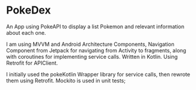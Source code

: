 # PokeDex
An App using PokeAPI to display a list Pokemon and relevant information about each one.

I am using MVVM and Android Architecture Components,
Navigation Component from Jetpack for navigating from Activity to fragments,
along with coroutines for implementing service calls.
Written in Kotlin.
Using Retrofit for APIClient.

I initially used the pokeKotlin Wrapper library for service calls, then rewrote them using Retrofit.
Mockito is used in unit tests;

